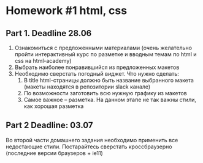 # Homework #1 html, css
## Part 1. Deadline 28.06
  1. Ознакомиться с предложенными материалами (очень желательно пройти  интерактивный курс по разметке и вводным темам по html и css на html-academy)
  1. Выбрать наиболее понравившийся из предложенных макетов
  1. Необходимо сверстать погодный виджет.  Что нужно сделать:
     1. В title html-страницы должно быть название выбранного макета (макеты находятся в репозитории slack канале)
     1. По возможности заготовить всю нужную графику из макетов
     1. Самое важное – разметка. На данном этапе не так важны стили, как хорошая разметка
## Part 2 Deadline: 03.07
Во второй части домашнего задания необходимо применить все недостающие стили. Постарайтесь сверстать кроссбраузерно (последние версии браузеров + ie11)


